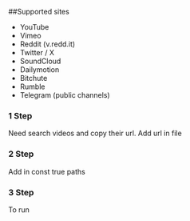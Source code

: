 ##Supported sites
- YouTube  
- Vimeo  
- Reddit (v.redd.it)  
- Twitter / X  
- SoundCloud  
- Dailymotion  
- Bitchute  
- Rumble  
- Telegram (public channels)



### 1 Step
Need search videos and copy their url.
Add url in file

### 2 Step
Add in const true paths

### 3 Step
To run

